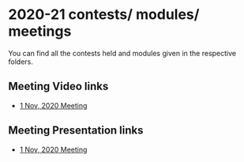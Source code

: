# 2020-21 contests/ modules/ meetings

You can find all the contests held and modules given in the respective folders.

## Meeting Video links

- [1 Nov, 2020 Meeting](https://drive.google.com/file/d/1lfYrPwAl7XMAz8mqoK8j13GmSvNcu653/view?usp=sharing) 

## Meeting Presentation links

- [1 Nov, 2020 Meeting](https://drive.google.com/file/d/1OPFyoXSNbrL8yw9OmTz6FudEQbVA8vVG/view?usp=sharing) 
